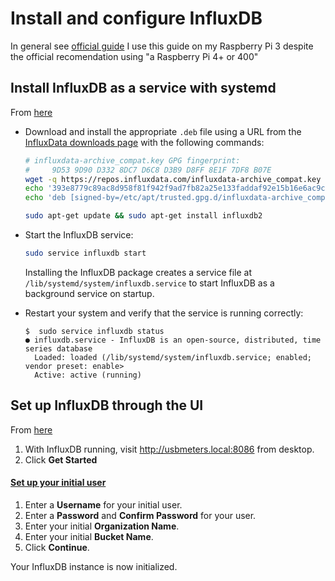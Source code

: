 # Install and configure InfluxDB
In general see [official guide](https://docs.influxdata.com/influxdb/v2.6/install/?t=Raspberry+Pi)
I use this guide on my Raspberry Pi 3 despite the official recomendation using "a Raspberry Pi 4+ or 400"

## Install InfluxDB as a service with systemd
From [here](https://docs.influxdata.com/influxdb/v2.6/install/?t=Linux#install-influxdb-as-a-service-with-systemd)
-   Download and install the appropriate `.deb` file using a URL from the [InfluxData downloads page](https://portal.influxdata.com/downloads/) with the following commands:

    ```sh
    # influxdata-archive_compat.key GPG fingerprint:
    #     9D53 9D90 D332 8DC7 D6C8 D3B9 D8FF 8E1F 7DF8 B07E
    wget -q https://repos.influxdata.com/influxdata-archive_compat.key
    echo '393e8779c89ac8d958f81f942f9ad7fb82a25e133faddaf92e15b16e6ac9ce4c influxdata-archive_compat.key' | sha256sum -c && cat influxdata-archive_compat.key | gpg --dearmor | sudo tee /etc/apt/trusted.gpg.d/influxdata-archive_compat.gpg > /dev/null
    echo 'deb [signed-by=/etc/apt/trusted.gpg.d/influxdata-archive_compat.gpg] https://repos.influxdata.com/debian stable main' | sudo tee /etc/apt/sources.list.d/influxdata.list

    sudo apt-get update && sudo apt-get install influxdb2
    ```

-   Start the InfluxDB service:

    ```sh
    sudo service influxdb start
    ```

    Installing the InfluxDB package creates a service file at `/lib/systemd/system/influxdb.service` to start InfluxDB as a background service on startup.

-   Restart your system and verify that the service is running correctly:

    ```
    $  sudo service influxdb status
    ● influxdb.service - InfluxDB is an open-source, distributed, time series database
      Loaded: loaded (/lib/systemd/system/influxdb.service; enabled; vendor preset: enable>
      Active: active (running)
    ```

## Set up InfluxDB through the UI
From [here](https://docs.influxdata.com/influxdb/v2.6/install/?t=Linux#set-up-influxdb-through-the-ui)
1.  With InfluxDB running, visit http://usbmeters.local:8086 from desktop.
2.  Click **Get Started**

#### [Set up your initial user](https://docs.influxdata.com/influxdb/v2.6/install/?t=Linux#set-up-your-initial-user)

1.  Enter a **Username** for your initial user.
2.  Enter a **Password** and **Confirm Password** for your user.
3.  Enter your initial **Organization Name**.
4.  Enter your initial **Bucket Name**.
5.  Click **Continue**.

Your InfluxDB instance is now initialized.